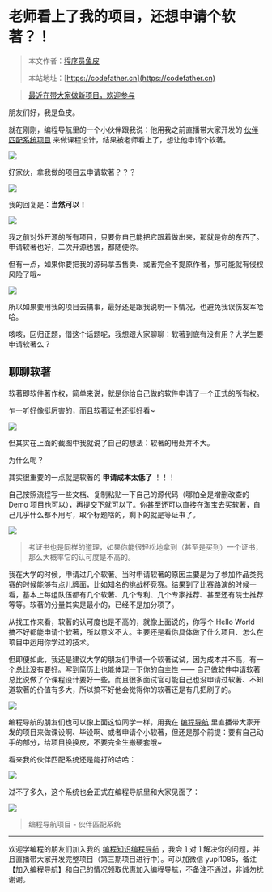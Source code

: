 # 老师看上了我的项目，还想申请个软著？！

> 本文作者：[程序员鱼皮](https://yuyuanweb.feishu.cn/wiki/Abldw5WkjidySxkKxU2cQdAtnah)
>
> 本站地址：[https://codefather.cn](https://codefather.cn)

> [最近在带大家做新项目，欢迎参与](https://mp.weixin.qq.com/s?__biz=MzI1NDczNTAwMA==&mid=2247529515&idx=1&sn=eb5e2af507ce35e3c4159dad7e1424f1&chksm=e9c293dcdeb51acac148fd14c0677ab3c1076c47ab52a33ffe7d682a3e1d1d8f37c4d3c7d167&token=1411297570&lang=zh_CN&scene=21#wechat_redirect)

朋友们好，我是鱼皮。

就在刚刚，编程导航里的一个小伙伴跟我说：他用我之前直播带大家开发的 [伙伴匹配系统项目](http://mp.weixin.qq.com/s?__biz=MzI1NDczNTAwMA==&mid=2247527878&idx=1&sn=00ef3e8862cec2570eeb2e74a232c700&chksm=e9c28a31deb5032784071939437fba3fd6fdb810f0f849aa90536259d8d8bc25453328b86c12&scene=21#wechat_redirect) 来做课程设计，结果被老师看上了，想让他申请个软著。

![](https://pic.yupi.icu/5563/202311051545061.png)

好家伙，拿我做的项目去申请软著？？？

![](https://pic.yupi.icu/5563/202311051545874.png)

我的回复是：**当然可以！**

![](https://pic.yupi.icu/5563/202311051545973.png)

我之前对外开源的所有项目，只要你自己能把它跟着做出来，那就是你的东西了。申请软著也好，二次开源也罢，都随便你。

但有一点，如果你要把我的源码拿去售卖、或者完全不提原作者，那可能就有侵权风险了哦~

![](https://pic.yupi.icu/5563/202311051545550.png)

所以如果要用我的项目去搞事，最好还是跟我说明一下情况，也避免我误伤友军哈哈。

咳咳，回归正题，借这个话题呢，我想跟大家聊聊：软著到底有没有用？大学生要申请软著么？

## 聊聊软著

软著即软件著作权，简单来说，就是你给自己做的软件申请了一个正式的所有权。

乍一听好像挺厉害的，而且软著证书还挺好看~

![](https://pic.yupi.icu/5563/202311051545348.png)

但其实在上面的截图中我就说了自己的想法：软著的用处并不大。

为什么呢？

其实很重要的一点就是软著的 **申请成本太低了** ！！！

自己按照流程写一些文档、复制粘贴一下自己的源代码（哪怕全是增删改查的 Demo 项目也可以），再提交下就可以了。你甚至还可以直接在淘宝去买软著，自己几乎什么都不用写，取个标题啥的，剩下的就是等证书了。

![](https://pic.yupi.icu/5563/202311051545064.png)

> 考证书也是同样的道理，如果你能很轻松地拿到（甚至是买到）一个证书，那么大概率它的认可度是不高的。

我在大学的时候，申请过几个软著。当时申请软著的原因主要是为了参加作品类竞赛的时候能够有点儿牌面，比如知名的挑战杯竞赛。结果到了比赛路演的时候一看，基本上每组队伍都有几个软著、几个专利、几个专家推荐、甚至还有院士推荐等等。软著的分量其实是最小的，已经不是加分项了。

从找工作来看，软著的认可度也是不高的，就像上面说的，你写个 Hello World 搞不好都能申请个软著，所以意义不大。主要还是看你具体做了什么项目、怎么在项目中运用你学过的技术。

但即便如此，我还是建议大学的朋友们申请一个软著试试，因为成本并不高，有一个总比没有要好。写到简历上也能体现一下你的自主性 —— 自己做软件申请软著总比说做了个课程设计要好一些。而且很多面试官可能自己也没申请过软著、不知道软著的价值有多大，所以搞不好他会觉得你的软著还是有几把刷子的。

![](https://pic.yupi.icu/5563/202311051545260.png)

编程导航的朋友们也可以像上面这位同学一样，用我在 [编程导航](https://mp.weixin.qq.com/s?__biz=MzI1NDczNTAwMA==&mid=2247524980&idx=2&sn=9ddcdb6c52aa096ed4c5ad0ced946a7d&chksm=e9c28583deb50c95f3c2665713a8bbc372c68332b3bfb846cf4b23af3f1cc07164832a291335&token=689599617&lang=zh_CN&scene=21#wechat_redirect) 里直播带大家开发的项目来做课设啊、毕设啊、或者申请个小软著，但还是那个前提：要有自己动手的部分，给项目换换皮，不要完全生搬硬套哦~

看来我的伙伴匹配系统还是能打的哈哈：

![](https://pic.yupi.icu/5563/202311051545253.png)

过不了多久，这个系统也会正式在编程导航里和大家见面了：

![](https://pic.yupi.icu/5563/202311051545732.png)

> 编程导航项目 - 伙伴匹配系统



------


欢迎学编程的朋友们加入我的 [编程知识编程导航](https://mp.weixin.qq.com/s?__biz=MzI1NDczNTAwMA==&mid=2247524980&idx=2&sn=9ddcdb6c52aa096ed4c5ad0ced946a7d&chksm=e9c28583deb50c95f3c2665713a8bbc372c68332b3bfb846cf4b23af3f1cc07164832a291335&token=689599617&lang=zh_CN&scene=21#wechat_redirect) ，我会 1 对 1 解决你的问题，并且直播带大家开发完整项目（第三期项目进行中）。可以加微信 yupi1085，备注【加入编程导航】和自己的情况领取优惠加入编程导航，不备注不通过，非诚勿扰谢谢。